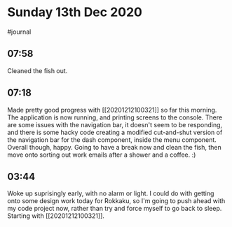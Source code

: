 # Sunday 13th Dec 2020
#journal

## 07:58
Cleaned the fish out.

## 07:18
Made pretty good progress with [[20201212100321]] so far this morning. The application is now running, and printing screens to the console. There are some issues with the navigation bar, it doesn't seem to be responding, and there is some hacky code creating a modified cut-and-shut version of the navigation bar for the dash component, inside the menu component. Overall though, happy. Going to have a break now and clean the fish, then move onto sorting out work emails after a shower and a coffee. :)

## 03:44
Woke up suprisingly early, with no alarm or light. I could do with getting onto some design work today for Rokkaku, so I'm going to push ahead with my code project now, rather than try and force myself to go back to sleep. Starting with [[20201212100321]].